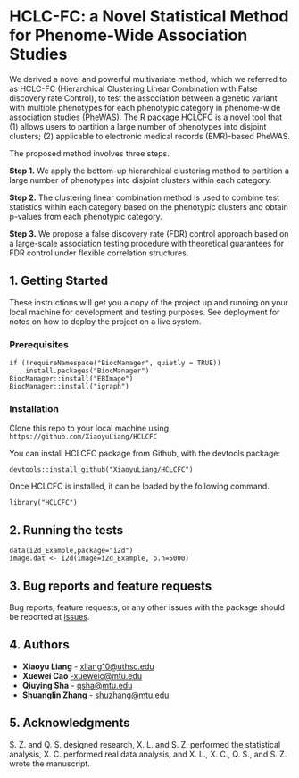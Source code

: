 # HCLC-FC: a Novel Statistical Method for Phenome-Wide Association Studies

We derived a novel and powerful multivariate method, which we referred to as HCLC-FC (Hierarchical Clustering Linear Combination with False discovery rate Control), to test the association between a genetic variant with multiple phenotypes for each phenotypic category in phenome-wide association studies (PheWAS). The R package HCLCFC is a novel tool that (1) allows users to partition a large number of phenotypes into disjoint clusters; (2) applicable to electronic medical records (EMR)-based PheWAS.

The proposed method involves three steps. 

**Step 1.** We apply the bottom-up hierarchical clustering method to partition a large number of phenotypes into disjoint clusters within each category.

**Step 2.** The clustering linear combination method is used to combine test statistics within each category based on the phenotypic clusters and obtain p-values from each phenotypic category.

**Step 3.** We propose a false discovery rate (FDR) control approach based on a large-scale association testing procedure with theoretical guarantees for FDR control under flexible correlation structures. 


## 1. Getting Started

These instructions will get you a copy of the project up and running on your local machine for development and testing purposes. See deployment for notes on how to deploy the project on a live system.

### Prerequisites
```
if (!requireNamespace("BiocManager", quietly = TRUE))
    install.packages("BiocManager")
BiocManager::install("EBImage")
BiocManager::install("igraph")
```

### Installation
Clone this repo to your local machine using `https://github.com/XiaoyuLiang/HCLCFC`

You can install HCLCFC package from Github, with the devtools package:
```
devtools::install_github("XiaoyuLiang/HCLCFC")
```
Once HCLCFC is installed, it can be loaded by the following command.
```
library("HCLCFC")
```

## 2. Running the tests
```
data(i2d_Example,package="i2d")
image.dat <- i2d(image=i2d_Example, p.n=5000)
```

## 3. Bug reports and feature requests
Bug reports, feature requests, or any other issues with the package should be reported at [issues](https://github.com/XiaoyuLiang/HCLCFC/issues).

## 4. Authors
* **Xiaoyu Liang** - xliang10@uthsc.edu
* **Xuewei Cao** -xueweic@mtu.edu
* **Qiuying Sha** - qsha@mtu.edu
* **Shuanglin Zhang** - shuzhang@mtu.edu

## 5. Acknowledgments
S. Z. and Q. S. designed research, X. L. and S. Z. performed the statistical analysis, X. C. performed real data analysis, and X. L., X. C., Q. S., and S. Z. wrote the manuscript.
